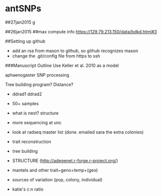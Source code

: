 antSNPs
=======

##27jan2015
g

##26jan2015
##max compute info 
https://129.79.213.150/data/bdkd.html#3

##Setting up github
- add an rsa from mason to github, so github recognizes mason
- change the .git/config file from https to ssh

###Manuscript Outline
Use Keller et al. 2010 as a model

aphaenogaster SNP processing

Tree building program?
Distance?

- ddrad1 ddrad2
- 50+ samples
- what is next? structure
- more sequencing at unc
- look at radseq master list (done. emailed sara the extra colonies)

- trait reconstruction

- tree building
- STRUCTURE (http://adegenet.r-forge.r-project.org/)
- mantels and other trait~geno+temp+(geo)
- sources of variation (pop, colony, individual)
- katie's c:n ratio
